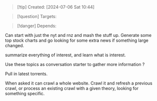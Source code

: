 
>[!tip] Created: [2024-07-06 Sat 10:44]

>[!question] Targets: 

>[!danger] Depends: 

Can start with just the nyt and rnz and mash the stuff up.  Generate some top stock charts and go looking for some extra news if something large changed.

summarize everything of interest, and learn what is interest.

Use these topics as conversation starter to gather more information ?

Pull in latest torrents.

When asked it can crawl a whole website.  Crawl it and refresh a previous crawl, or process an existing crawl with a given theory, looking for something specific.